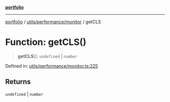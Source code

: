 [**portfolio**](../../../../README.md)

***

[portfolio](../../../../modules.md) / [utils/performance/monitor](../README.md) / getCLS

# Function: getCLS()

> **getCLS**(): `undefined` \| `number`

Defined in: [utils/performance/monitor.ts:225](https://github.com/tnorlund/Portfolio/blob/c5a31011061812ff6d35ddf81f0645f4d9523843/portfolio/utils/performance/monitor.ts#L225)

## Returns

`undefined` \| `number`
